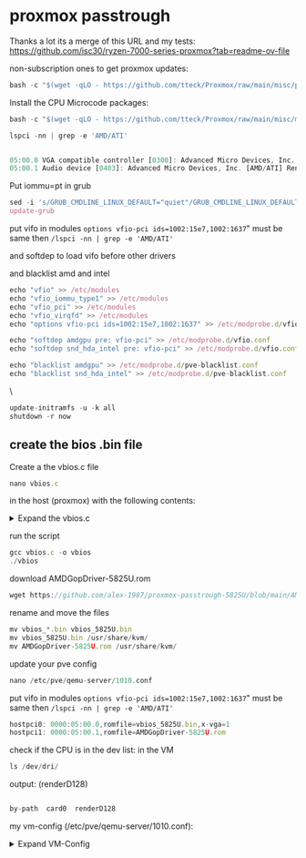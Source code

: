 # proxmox passtrough

Thanks a lot its a merge of this URL and my tests:
<https://github.com/isc30/ryzen-7000-series-proxmox?tab=readme-ov-file>


non-subscription ones to get proxmox updates: 

```javascript
bash -c "$(wget -qLO - https://github.com/tteck/Proxmox/raw/main/misc/post-pve-install.sh)"
```

Install the CPU Microcode packages: 

```javascript
bash -c "$(wget -qLO - https://github.com/tteck/Proxmox/raw/main/misc/microcode.sh)"
```


```javascript
lspci -nn | grep -e 'AMD/ATI'
```

```javascript

05:00.0 VGA compatible controller [0300]: Advanced Micro Devices, Inc. [AMD/ATI] Barcelo [1002:15e7] (rev c1)
05:00.1 Audio device [0403]: Advanced Micro Devices, Inc. [AMD/ATI] Renoir Radeon High Definition Audio Controller [1002:1637]
```


Put iommu=pt in grub

```javascript
sed -i 's/GRUB_CMDLINE_LINUX_DEFAULT="quiet"/GRUB_CMDLINE_LINUX_DEFAULT="quiet iommu=pt"/g' /etc/default/grub
update-grub
```


put vifo in modules   `options vfio-pci ids=1002:15e7,1002:1637`" must be same then `/lspci -nn | grep -e 'AMD/ATI'`

and softdep to load vifo before other drivers

and blacklist amd and intel

```javascript
echo "vfio" >> /etc/modules
echo "vfio_iommu_type1" >> /etc/modules
echo "vfio_pci" >> /etc/modules
echo "vfio_virqfd" >> /etc/modules
echo "options vfio-pci ids=1002:15e7,1002:1637" >> /etc/modprobe.d/vfio.conf

echo "softdep amdgpu pre: vfio-pci" >> /etc/modprobe.d/vfio.conf
echo "softdep snd_hda_intel pre: vfio-pci" >> /etc/modprobe.d/vfio.conf

echo "blacklist amdgpu" >> /etc/modprobe.d/pve-blacklist.conf
echo "blacklist snd_hda_intel" >> /etc/modprobe.d/pve-blacklist.conf
```


\
```javascript
update-initramfs -u -k all
shutdown -r now
```


## create the bios .bin file

Create a the vbios.c file

```javascript
nano vbios.c
```

in the host (proxmox) with the following contents:

<details>
  <summary>Expand the vbios.c</summary>
  
  ```javascript
  #include <stdint.h>
  #include <stdio.h>
  #include <stdlib.h>
  
  typedef uint32_t ULONG;
  typedef uint8_t UCHAR;
  typedef uint16_t USHORT;
  
  typedef struct {
      ULONG Signature;
      ULONG TableLength; // Length
      UCHAR Revision;
      UCHAR Checksum;
      UCHAR OemId[6];
      UCHAR OemTableId[8]; // UINT64  OemTableId;
      ULONG OemRevision;
      ULONG CreatorId;
      ULONG CreatorRevision;
  } AMD_ACPI_DESCRIPTION_HEADER;
  
  typedef struct {
      AMD_ACPI_DESCRIPTION_HEADER SHeader;
      UCHAR TableUUID[16]; // 0x24
      ULONG VBIOSImageOffset; // 0x34. Offset to the first GOP_VBIOS_CONTENT block from the beginning of the stucture.
      ULONG Lib1ImageOffset; // 0x38. Offset to the first GOP_LIB1_CONTENT block from the beginning of the stucture.
      ULONG Reserved[4]; // 0x3C
  } UEFI_ACPI_VFCT;
  
  typedef struct {
      ULONG PCIBus; // 0x4C
      ULONG PCIDevice; // 0x50
      ULONG PCIFunction; // 0x54
      USHORT VendorID; // 0x58
      USHORT DeviceID; // 0x5A
      USHORT SSVID; // 0x5C
      USHORT SSID; // 0x5E
      ULONG Revision; // 0x60
      ULONG ImageLength; // 0x64
  } VFCT_IMAGE_HEADER;
  
  typedef struct {
      VFCT_IMAGE_HEADER VbiosHeader;
      UCHAR VbiosContent[1];
  } GOP_VBIOS_CONTENT;
  
  int main(int argc, char** argv)
  {
      FILE* fp_vfct;
      FILE* fp_vbios;
      UEFI_ACPI_VFCT* pvfct;
      char vbios_name[0x400];
  
      if (!(fp_vfct = fopen("/sys/firmware/acpi/tables/VFCT", "r"))) {
          perror(argv[0]);
          return -1;
      }
  
      if (!(pvfct = malloc(sizeof(UEFI_ACPI_VFCT)))) {
          perror(argv[0]);
          return -1;
      }
  
      if (sizeof(UEFI_ACPI_VFCT) != fread(pvfct, 1, sizeof(UEFI_ACPI_VFCT), fp_vfct)) {
          fprintf(stderr, "%s: failed to read VFCT header!\n", argv[0]);
          return -1;
      }
  
      ULONG offset = pvfct->VBIOSImageOffset;
      ULONG tbl_size = pvfct->SHeader.TableLength;
  
      if (!(pvfct = realloc(pvfct, tbl_size))) {
          perror(argv[0]);
          return -1;
      }
  
      if (tbl_size - sizeof(UEFI_ACPI_VFCT) != fread(pvfct + 1, 1, tbl_size - sizeof(UEFI_ACPI_VFCT), fp_vfct)) {
          fprintf(stderr, "%s: failed to read VFCT body!\n", argv[0]);
          return -1;
      }
  
      fclose(fp_vfct);
  
      while (offset < tbl_size) {
          GOP_VBIOS_CONTENT* vbios = (GOP_VBIOS_CONTENT*)((char*)pvfct + offset);
          VFCT_IMAGE_HEADER* vhdr = &vbios->VbiosHeader;
  
          if (!vhdr->ImageLength)
              break;
  
          snprintf(vbios_name, sizeof(vbios_name), "vbios_%x_%x.bin", vhdr->VendorID, vhdr->DeviceID);
  
          if (!(fp_vbios = fopen(vbios_name, "wb"))) {
              perror(argv[0]);
              return -1;
          }
  
          if (vhdr->ImageLength != fwrite(&vbios->VbiosContent, 1, vhdr->ImageLength, fp_vbios)) {
              fprintf(stderr, "%s: failed to dump vbios %x:%x\n", argv[0], vhdr->VendorID, vhdr->DeviceID);
              return -1;
          }
  
          fclose(fp_vbios);
  
          printf("dump vbios %x:%x to %s\n", vhdr->VendorID, vhdr->DeviceID, vbios_name);
  
          offset += sizeof(VFCT_IMAGE_HEADER);
          offset += vhdr->ImageLength;
      }
  
      return 0;
  }
  ```
</details>

run the script

```javascript
gcc vbios.c -o vbios
./vbios
```


download   AMDGopDriver-5825U.rom

```javascript
wget https://github.com/alex-1987/proxmox-passtrough-5825U/blob/main/AMDGopDriver-5825U.rom
```

rename and move the files
```javascript
mv vbios_*.bin vbios_5825U.bin 
mv vbios_5825U.bin /usr/share/kvm/
mv AMDGopDriver-5825U.rom /usr/share/kvm/
```


update your pve config

```javascript
nano /etc/pve/qemu-server/1010.conf
```

put vifo in modules   `options vfio-pci ids=1002:15e7,1002:1637`" must be same then `/lspci -nn | grep -e 'AMD/ATI'`

```javascript
hostpci0: 0000:05:00.0,romfile=vbios_5825U.bin,x-vga=1
hostpci1: 0000:05:00.1,romfile=AMDGopDriver-5825U.rom
```


check if the CPU is in the dev list: in the VM

```javascript
ls /dev/dri/
```

output:  (renderD128)

```javascript

by-path  card0  renderD128
```



my vm-config (/etc/pve/qemu-server/1010.conf):
<details>
  <summary>Expand VM-Config</summary>
  
  ```javascript
  agent: 1
  bios: ovmf
  boot: order=scsi0;ide2;net0
  cores: 10
  cpu: x86-64-v2-AES
  efidisk0: local-lvm:vm-1010-disk-0,efitype=4m,pre-enrolled-keys=1,size=4M
  hostpci0: 0000:05:00.0,romfile=vbios_5825U.bin,x-vga=1
  hostpci1: 0000:05:00.1,romfile=AMDGopDriver-5825U.rom
  ide2: none,media=cdrom
  machine: q35
  memory: 16384
  meta: creation-qemu=9.0.2,ctime=1736754641
  name: Docker-Server
  net0: virtio=BC:24:11:A2:E5:CD,bridge=vmbr1,firewall=1
  numa: 0
  ostype: l26
  scsi0: data:vm-1010-disk-1,iothread=1,size=32G
  scsi1: data:vm-1010-disk-6,size=5000G
  scsi2: data:vm-1010-disk-3,iothread=1,size=100G
  scsi3: data:vm-1010-disk-4,iothread=1,size=1000G
  scsi4: data:vm-1010-disk-5,iothread=1,size=1T
  scsihw: virtio-scsi-single
  serial0: socket
  smbios1: uuid=5b04eac1-df70-4d31-b278-7208b2d76055
  sockets: 1
  unused0: data:vm-1010-disk-0
  unused1: data:vm-1010-disk-2
  usb0: host=1-4
  vga: none
  vmgenid: 4a8a252e-4fc5-460b-a436-443fd12d0274
  ```
</details>
